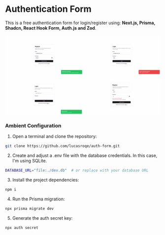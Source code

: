 # Authentication Form

This is a free authentication form for login/register using: **Next.js, Prisma, Shadcn, React Hook Form, Auth.js and Zod**.

<img src="./src/public/images/auth-form-img.jpg" width="700">


### Ambient Configuration



1. Open a terminal and clone the repository:
```bash
git clone https://github.com/lucasroqe/auth-form.git
```
2. Create and adjust a .env file with the database credentials. In this case, I'm using SQLite.
```bash
DATABASE_URL="file:./dev.db"  # or replace with your database URL
```
3. Install the project dependencies:
```sh
npm i
```
4. Run the Prisma migration:
```sh
npx prisma migrate dev
```
5. Generate the auth secret key:
```sh
npx auth secret
```
